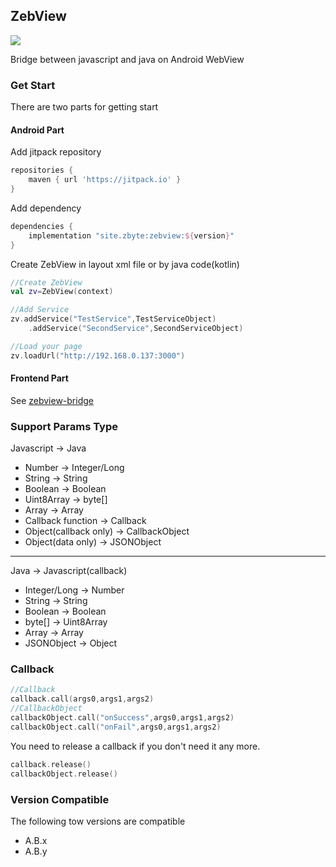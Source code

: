 ## ZebView

[![](https://jitpack.io/v/site.zbyte/zebview.svg)](https://jitpack.io/#site.zbyte/zebview)

Bridge between javascript and java on Android WebView

### Get Start

There are two parts for getting start

#### Android Part

Add jitpack repository

```groovy
repositories {
    maven { url 'https://jitpack.io' }
}
```

Add dependency

```groovy
dependencies {
    implementation "site.zbyte:zebview:${version}"
}
```

Create ZebView in layout xml file or by java code(kotlin)

```kotlin
//Create ZebView
val zv=ZebView(context)

//Add Service
zv.addService("TestService",TestServiceObject)
    .addService("SecondService",SecondServiceObject)

//Load your page
zv.loadUrl("http://192.168.0.137:3000")
```

#### Frontend Part

See [zebview-bridge](https://github.com/gogogoghost/Zebview/tree/master/frontend)

### Support Params Type

Javascript -> Java

- Number -> Integer/Long
- String -> String
- Boolean -> Boolean
- Uint8Array -> byte[]
- Array -> Array<Any>
- Callback function -> Callback
- Object(callback only) -> CallbackObject
- Object(data only) -> JSONObject

---

Java -> Javascript(callback)

- Integer/Long -> Number
- String -> String
- Boolean -> Boolean
- byte[] -> Uint8Array
- Array<Any> -> Array
- JSONObject -> Object

### Callback

```kotlin
//Callback
callback.call(args0,args1,args2)
//CallbackObject
callbackObject.call("onSuccess",args0,args1,args2)
callbackObject.call("onFail",args0,args1,args2)
```

You need to release a callback if you don't need it any more.

```kotlin
callback.release()
callbackObject.release()
```

### Version Compatible

The following tow versions are compatible

- A.B.x
- A.B.y